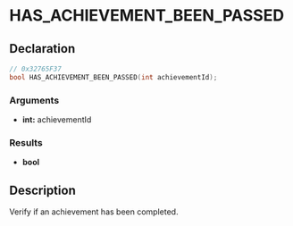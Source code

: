 # HAS_ACHIEVEMENT_BEEN_PASSED

## Declaration
```cpp
// 0x32765F37
bool HAS_ACHIEVEMENT_BEEN_PASSED(int achievementId);
```

### Arguments
- **int:** achievementId

### Results
- **bool**

## Description
Verify if an achievement has been completed.